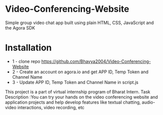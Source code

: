 # Video-Conferencing-Website
Simple group video chat app built using plain HTML, CSS, JavaScript and the Agora SDK

# Installation
* 1 - clone repo https://github.com/Bhavya2004/Video-Conferencing-Website
* 2 - Create an account on agora.io and get APP ID, Temp Token and Channel Name
* 3 - Update APP ID, Temp Token and Channel Name in script.js

This project is a part of virtual internship program of Bharat Intern. 
Task Description :You can try your hands on the video conferencing website and application projects and help develop features like textual chatting, audio-video interactions, video recording, etc

